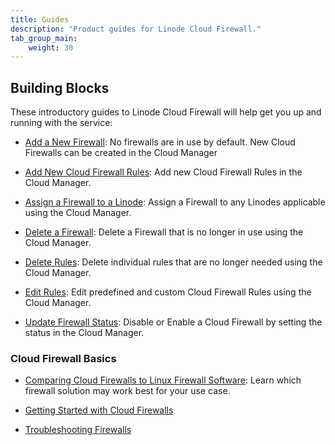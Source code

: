 ```yaml
---
title: Guides
description: "Product guides for Linode Cloud Firewall."
tab_group_main:
    weight: 30
---
```


## Building Blocks

These introductory guides to Linode Cloud Firewall will help get you up and running with the service:

- [Add a New Firewall](/docs/products/networking/cloud-firewall/guides/add-firewall/): No firewalls are in use by default. New Cloud Firewalls can be created in the Cloud Manager

- [Add New Cloud Firewall Rules](/docs/products/networking/cloud-firewall/guides/add-rules/): Add new Cloud Firewall Rules in the Cloud Manager.

- [Assign a Firewall to a Linode](/docs/products/networking/cloud-firewall/guides/assign-firewall/): Assign a Firewall to any Linodes applicable using the Cloud Manager.

- [Delete a Firewall](/docs/products/networking/cloud-firewall/guides/delete-firewall/): Delete a Firewall that is no longer in use using the Cloud Manager.

- [Delete Rules](/docs/products/networking/cloud-firewall/guides/delete-rules/):
Delete individual rules that are no longer needed using the Cloud Manager.

- [Edit Rules](/docs/products/networking/cloud-firewall/guides/edit-rules/): Edit predefined and custom Cloud Firewall Rules using the Cloud Manager.

- [Update Firewall Status](/docs/products/networking/cloud-firewall/guides/update-status/): Disable or Enable a Cloud Firewall by setting the status in the Cloud Manager.

### Cloud Firewall Basics

- [Comparing Cloud Firewalls to Linux Firewall Software](/docs/products/networking/cloud-firewall/guides/comparing-firewalls/): Learn which firewall solution may work best for your use case.

- [Getting Started with Cloud Firewalls](/docs/guides/getting-started-with-cloud-firewall/)

- [Troubleshooting Firewalls](/docs/guides/troubleshooting-firewalls/)
